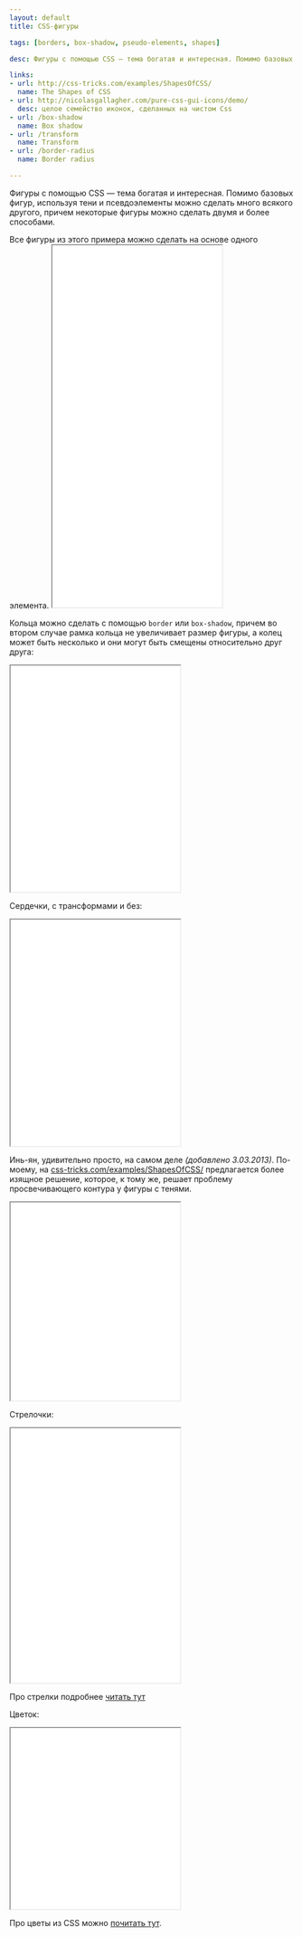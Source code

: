 ```yaml
---
layout: default
title: CSS-фигуры

tags: [borders, box-shadow, pseudo-elements, shapes]

desc: Фигуры с помощью CSS — тема богатая и интересная. Помимо базовых фигур, используя тени и псевдоэлементы можно сделать много всякого другого, причем некоторые фигуры можно сделать двумя и более способами.

links:
- url: http://css-tricks.com/examples/ShapesOfCSS/
  name: The Shapes of CSS
- url: http://nicolasgallagher.com/pure-css-gui-icons/demo/
  desc: целое семейство иконок, сделанных на чистом Css
- url: /box-shadow
  name: Box shadow
- url: /transform
  name: Transform
- url: /border-radius
  name: Border radius

---
```

Фигуры с помощью CSS — тема богатая и интересная. Помимо базовых фигур, используя тени и псевдоэлементы можно сделать много всякого другого, причем некоторые фигуры можно сделать двумя и более способами.

<!--more-->Все фигуры из этого примера можно сделать на основе одного элемента.

<iframe class="live-snippet" style="height: 640px" src="../assets/demo/css-figury/demo_1.html?output"></iframe>

Кольца можно сделать с помощью <code>border</code> или <code>box-shadow</code>, причем во втором случае рамка кольца не увеличивает размер фигуры, а колец может быть несколько и они могут быть смещены относительно друг друга:

<iframe class="live-snippet" style="height: 400px" src="../assets/demo/css-figury/demo_2.html?output"></iframe>

Сердечки, с трансформами и без:

<iframe class="live-snippet" style="height: 400px" src="../assets/demo/css-figury/demo_3.html?output"></iframe>

Инь-ян, удивительно просто, на самом деле <em>(добавлено 3.03.2013)</em>.
По-моему, на <a href="http://css-tricks.com/examples/ShapesOfCSS/">css-tricks.com/examples/ShapesOfCSS/</a> предлагается более изящное решение, которое, к тому же, решает проблему просвечивающего контура у фигуры с тенями.

<iframe class="live-snippet" style="height: 350px" src="../assets/demo/css-figury/demo_4.html?output"></iframe>

Стрелочки:

<iframe class="live-snippet" style="height: 450px" src="../assets/demo/css-figury/demo_5.html?output"></iframe>

Про стрелки подробнее <a href="/strelki-s-pomoshh-yu-svojstva-border/">читать тут</a>

Цветок:

<iframe class="live-snippet" style="height: 320px" src="../assets/demo/css-figury/demo_6.html?output"></iframe>

Про цветы из CSS можно <a href="/css-figury-lepestok/">почитать тут</a>.

